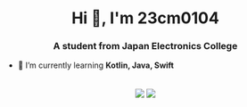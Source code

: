 <h1 align="center">Hi 👋, I'm 23cm0104</h1>
<h3 align="center">A student from Japan Electronics College</h3>

- 🌱 I’m currently learning **Kotlin, Java, Swift**
<div align="center">
<br>
<img align="center" src="https://github-readme-stats.vercel.app/api?username=23cm0104&show_icons=true&theme=outrun&line_height=27&rank_icon=github" />
<img align="center" src="https://github-readme-stats.vercel.app/api/top-langs/?username=23cm0104&show_icons=true&theme=outrun&langs_count=3" />
<br>
</div>
